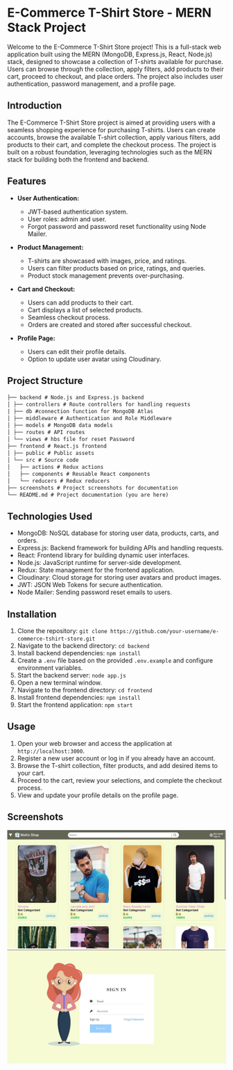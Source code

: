 # E-Commerce T-Shirt Store - MERN Stack Project

Welcome to the E-Commerce T-Shirt Store project! This is a full-stack web application built using the MERN (MongoDB, Express.js, React, Node.js) stack, designed to showcase a collection of T-shirts available for purchase. Users can browse through the collection, apply filters, add products to their cart, proceed to checkout, and place orders. The project also includes user authentication, password management, and a profile page.

## Introduction

The E-Commerce T-Shirt Store project is aimed at providing users with a seamless shopping experience for purchasing T-shirts. Users can create accounts, browse the available T-shirt collection, apply various filters, add products to their cart, and complete the checkout process. The project is built on a robust foundation, leveraging technologies such as the MERN stack for building both the frontend and backend.

## Features

- **User Authentication:**
    * JWT-based authentication system.
    * User roles: admin and user.
    * Forgot password and password reset functionality using Node Mailer.

- **Product Management:**  
    * T-shirts are showcased with images, price, and ratings.
    * Users can filter products based on price, ratings, and queries.
    * Product stock management prevents over-purchasing.

- **Cart and Checkout:**
    * Users can add products to their cart.
    * Cart displays a list of selected products.
    * Seamless checkout process.
    * Orders are created and stored after successful checkout.

- **Profile Page:**
    * Users can edit their profile details.
    * Option to update user avatar using Cloudinary.

## Project Structure
```
├── backend # Node.js and Express.js backend
│ ├── controllers # Route controllers for handling requests
| ├── db #connection function for MongoDB Atlas
│ ├── middleware # Authentication and Role Middleware
│ ├── models # MongoDB data models
│ ├── routes # API routes
│ └── views # hbs file for reset Password
├── frontend # React.js frontend
│ ├── public # Public assets
│ └── src # Source code
│   ├── actions # Redux actions
│   ├── components # Reusable React components
│   └── reducers # Redux reducers
├── screenshots # Project screenshots for documentation
└── README.md # Project documentation (you are here)
```


## Technologies Used

- MongoDB: NoSQL database for storing user data, products, carts, and orders.
- Express.js: Backend framework for building APIs and handling requests.
- React: Frontend library for building dynamic user interfaces.
- Node.js: JavaScript runtime for server-side development.
- Redux: State management for the frontend application.
- Cloudinary: Cloud storage for storing user avatars and product images.
- JWT: JSON Web Tokens for secure authentication.
- Node Mailer: Sending password reset emails to users.

## Installation

1. Clone the repository: `git clone https://github.com/your-username/e-commerce-tshirt-store.git`
2. Navigate to the backend directory: `cd backend`
3. Install backend dependencies: `npm install`
4. Create a `.env` file based on the provided `.env.example` and configure environment variables.
5. Start the backend server: `node app.js`
6. Open a new terminal window.
7. Navigate to the frontend directory: `cd frontend`
8. Install frontend dependencies: `npm install`
9. Start the frontend application: `npm start`

## Usage

1. Open your web browser and access the application at `http://localhost:3000`.
2. Register a new user account or log in if you already have an account.
3. Browse the T-shirt collection, filter products, and add desired items to your cart.
4. Proceed to the cart, review your selections, and complete the checkout process.
5. View and update your profile details on the profile page.

## Screenshots

![Screenshot 1](screenshots/screenshot1.jpg)
![Screenshot 2](screenshots/screenshot2.jpg)
